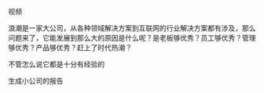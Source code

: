 视频

浪潮是一家大公司，从各种领域解决方案到互联网的行业解决方案都有涉及，那么问题来了，它能发展到那么大的原因是什么呢？是老板够优秀？员工够优秀？管理够优秀？产品够优秀？赶上了时代热潮？

不管怎么说它都是十分有经验的

生成小公司的报告